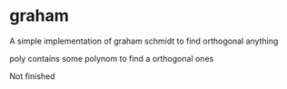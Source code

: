 # graham
A simple implementation of graham schmidt to find orthogonal anything


poly contains some polynom to find a orthogonal ones



Not finished
